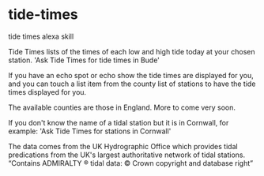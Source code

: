 # tide-times
tide times alexa skill

Tide Times lists of the times of each low and high tide today at your chosen station.
'Ask Tide Times for tide times in Bude'

If you have an echo spot or echo show the tide times are displayed for you, and you can touch a list item from the county list of stations to have the tide times displayed for you.

The available counties are those in England. More to come very soon.

If you don't know the name of a tidal station but it is in Cornwall, for example:
'Ask Tide Times for stations in Cornwall'

The data comes from the UK Hydrographic Office which provides tidal predications from the UK's largest authoritative network of tidal stations.
“Contains ADMIRALTY ® tidal data: © Crown copyright and database right” 
